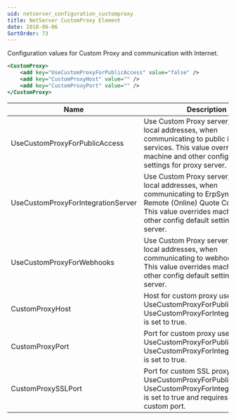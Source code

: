 ```yaml
---
uid: netserver_configuration_customproxy
title: NetServer CustomProxy Element
date: 2018-06-06
SortOrder: 73
---
```

Configuration values for Custom Proxy and communication with Internet.

```xml
<CustomProxy>
    <add key="UseCustomProxyForPublicAccess" value="false" />
    <add key="CustomProxyHost" value="" />
    <add key="CustomProxyPort" value="" />
</CustomProxy>
```

|Name|Description|
|------------|----|
|UseCustomProxyForPublicAccess|Use Custom Proxy server, even for local addresses, when communicating to public internet services. This value overrides machine and other config default settings for proxy server.|
|UseCustomProxyForIntegrationServer|Use Custom Proxy server, even for local addresses, when communicating to ErpSync and Remote (Online) Quote Connector. This value overrides machine and other config default settings for proxy server.|
|UseCustomProxyForWebhooks|Use Custom Proxy server, even for local addresses, when communicating to webhook services. This value overrides machine and other config default settings for proxy server.|
|CustomProxyHost|Host for custom proxy used when UseCustomProxyForPublicAccess or UseCustomProxyForIntegrationServer is set to true.|
|CustomProxyPort|Port for custom proxy used when UseCustomProxyForPublicAccess or UseCustomProxyForIntegrationServer is set to true.|
|CustomProxySSLPort|Port for custom SSL proxy used when UseCustomProxyForPublicAccess or UseCustomProxyForIntegrationServer is set to true and requires SSL on a custom port.|
